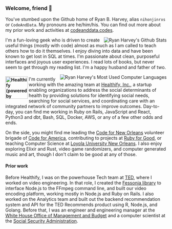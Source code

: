 ### Welcome, friend :wave:

You've stumbed upon the Github home of Ryan B. Harvey, alias `nihonjinrxs` or `CodeAndData`. My pronouns are he/him/his. You can find out more about my prior work and activities at [codeanddata.codes](https://codeanddata.codes).

<img align="right" src="https://github-readme-stats.vercel.app/api?username=nihonjinrxs&theme=tokyonight&show_icons=true&count_private=true" alt="Ryan Harvey's Github Stats"/>

I'm a fun-loving geek who is driven to create useful things (mostly with code) almost as much as I am called to teach others how to do it themselves. I enjoy diving into data and have been known to get lost in SQL at times. I'm passionate about clean, purposeful interfaces and joyous user experiences. I read lots of books, but never seem to get through my reading list. I'm a happy husband and father of two.

<img align="right" src="https://github-readme-stats.vercel.app/api/top-langs?username=nihonjinrxs&theme=tokyonight&langs_count=6&layout=compact&count_private=true&hide=HTML,CSS,C%23" alt="Ryan Harvey's Most Used Computer Languages"/>

#### <a href="https://healthify.us"><img align="left" height="70" alt="Healthify (powered by WellSky) Logo" src="https://www.healthify.us/hubfs/Healthify_WellSky_Color_RGB.svg"/></a>
I'm currently working with the amazing team at [Healthify, Inc.](https://healthify.us), a startup enabling organizations to address the social determinants of health by providing solutions for identifying social needs, searching for social services, and coordinating care with an integrated network of community partners to improve outcomes. Day-to-day, you can find me working in Ruby on Rails, JavaScript and React, Python3 and dbt, Bash, SQL, Docker, AWS, or any of a few other odds and ends.

On the side, you might find me leading the [Code for New Orleans](https://codeforneworleans.org) volunteer brigade of [Code for America](https://codeforamerica.org), contributing to projects at [Ruby for Good](https://rubyforgood.org/), or teaching Computer Science at [Loyola University New Orleans](https://www.loyno.edu/academics/colleges/college-arts-sciences/computer-science). I also enjoy exploring Elixir and Rust, video game randomizers, and computer generated music and art, though I don't claim to be good at any of those.

#### **Prior work**

Before Healthify, I was on the powerhouse Tech team at [TED](https://www.ted.com), where I worked on video engineering. In that role, I created the [Fessonia library](https://npmjs.com/package/@tedconf/fessonia) to interface Node.js to the FFmpeg command line, and built our video encoding platform, working mostly in Node.js and Ruby on Rails. I also worked on the Analytics team and built out the backend recommendation system and API for the TED Recommends product using R, Node.js, and Golang. Before that, I was an engineer and engineering manager at the [White House Office of Management and Budget](https://www.whitehouse.gov/omb/) and a computer scientist at the [Social Security Administration](https://socialsecurity.gov).

<!--
**nihonjinrxs/nihonjinrxs** is a ✨ _special_ ✨ repository because its `README.md` (this file) appears on your GitHub profile.

Here are some ideas to get you started:

- 🔭 I’m currently working on ...
- 🌱 I’m currently learning ...
- 👯 I’m looking to collaborate on ...
- 🤔 I’m looking for help with ...
- 💬 Ask me about ...
- 📫 How to reach me: ...
- 😄 Pronouns: ...
- ⚡ Fun fact: ...
-->
